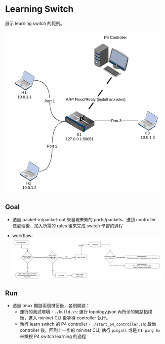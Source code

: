# Learning Switch

展示 learning switch 的範例。

![](res/arp.png)

## Goal

* 透過 packet-in/packet-out 來發現未知的 ports/packets、送到 controller 做處理後，加入所需的 rules 後來完成 switch 學習的過程

* workflow:
![](res/workflow.png)

## Run 

* 透過 tmux 開啟兩個視窗後，各別開啟：
    * 運行的測試環境 - `./build.sh`: 運行 topology.json 內所示的網路拓樸後，進入 mininet CLI 後等待 controller 執行。
    * 執行 learn switch 的 P4 controller - `./start_p4_controller.sh`: 啟動 controller 後，回到上一步的 mininet CLI; 執行 `pingall` 或是 `h1 ping hx` 來檢視 P4 switch learning 的過程